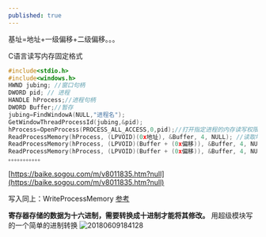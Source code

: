 ```yaml
---
published: true
---
```


基址=地址+一级偏移+二级偏移。。。

C语言读写内存固定格式
```cpp
#include<stdio.h>
#include<windows.h>
HWND jubing; //窗口句柄 
DWORD pid; // 进程 
HANDLE hProcess;//进程句柄
DWORD Buffer;//暂存
jubing=FindWindowA(NULL,"进程名");
GetWindowThreadProcessId(jubing,&pid);
hProcess=OpenProcess(PROCESS_ALL_ACCESS,0,pid);//打开指定进程的内存读写权限，并返回进程句柄
ReadProcessMemory(hProcess, (LPVOID)(0x地址), &Buffer, 4, NULL); //读取地址
ReadProcessMemory(hProcess, (LPVOID)(Buffer + (0x偏移)), &Buffer, 4, NULL); //一级偏移
ReadProcessMemory(hProcess, (LPVOID)(Buffer + (0x偏移)), &Buffer, 4, NULL);//二级偏移
。。。。。。。。。。。
```
[https://baike.sogou.com/m/v8011835.htm?null](https://baike.sogou.com/m/v8011835.htm?null)

写入同上：WriteProcessMemory [参考](http://suo.im/4Y2fEA)

**寄存器存储的数据为十六进制，需要转换成十进制才能将其修改。**
用超级模块写的一个简单的进制转换
![20180609184128](https://user-images.githubusercontent.com/38148034/41190609-c4e7000c-6c14-11e8-9691-b21f533d76d3.png)


